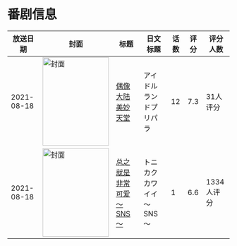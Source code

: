 # 番剧信息

|放送日期|封面|标题|日文标题|话数|评分|评分人数|
|---|---|---|---|---|---|---|
|2021-08-18|<img src="https://lain.bgm.tv/pic/cover/c/5b/e4/321686_7h244.jpg" alt="封面" style="width:150px;height:200px;object-fit:cover;">|[偶像大陆美妙天堂](https://bangumi.tv/subject/321686)|アイドルランドプリパラ|12|7.3|31人评分|
|2021-08-18|<img src="https://lain.bgm.tv/pic/cover/c/28/82/322899_3MgZ1.jpg" alt="封面" style="width:150px;height:200px;object-fit:cover;">|[总之就是非常可爱 ～SNS～](https://bangumi.tv/subject/322899)|トニカクカワイイ ～SNS～|1|6.6|1334人评分|
